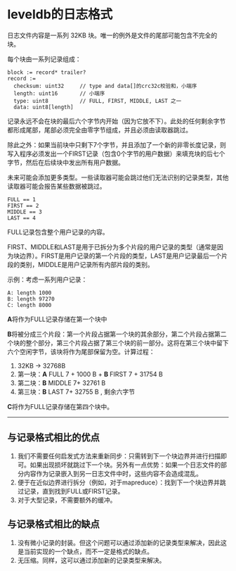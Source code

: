 # leveldb的日志格式

日志文件内容是一系列 32KB 块。唯一的例外是文件的尾部可能包含不完全的块。

每个块由一系列记录组成：

```
block := record* trailer?
record :=
  checksum: uint32     // type and data[]的crc32c校验和，小端序
  length: uint16       // 小端序
  type: uint8          // FULL, FIRST, MIDDLE, LAST 之一
  data: uint8[length]
```

记录永远不会在块的最后六个字节内开始（因为它放不下）。此处的任何剩余字节都形成尾部，尾部必须完全由零字节组成，并且必须由读取器跳过。

除此之外：如果当前块中只剩下7个字节，并且添加了一个新的非零长度记录，则写入程序必须发出一个FIRST记录（包含0个字节的用户数据）来填充块的后七个字节，然后在后续块中发出所有用户数据。

未来可能会添加更多类型。一些读取器可能会跳过他们无法识别的记录类型，其他读取器可能会报告某些数据被跳过。

```
FULL == 1
FIRST == 2
MIDDLE == 3
LAST == 4
```

FULL记录包含整个用户记录的内容。

FIRST、MIDDLE和LAST是用于已拆分为多个片段的用户记录的类型（通常是因为块边界）。FIRST是用户记录的第一个片段的类型，LAST是用户记录最后一个片段的类别，MIDDLE是用户记录所有内部片段的类别。

示例：考虑一系列用户记录：

```
A: length 1000
B: length 97270
C: length 8000
```

**A**将作为FULL记录存储在第一个块中

**B**将被分成三个片段：第一个片段占据第一个块的其余部分，第二个片段占据第二个块的整个部分，第三个片段占据了第三个块的前一部分。这将在第三个块中留下六个空闲字节，该块将作为尾部保留为空。计算过程：

1. 32KB -> 32768B
2. 第一块：**A** FULL 7 + 1000 B + **B** FIRST 7 + 31754 B
3. 第二块：**B** MIDDLE 7+ 32761 B
4. 第三块：**B** LAST 7+ 32755 B , 剩余六字节


**C**将作为FULL记录存储在第四个块中。

----

## 与记录格式相比的优点

1. 我们不需要任何启发式方法来重新同步：只需转到下一个块边界并进行扫描即可。如果出现损坏就跳过下一个块。另外有一点优势：如果一个日志文件的部分内容作为记录嵌入到另一日志文件中时，这些内容不会造成混乱。
2. 便于在近似边界进行拆分（例如，对于mapreduce）：找到下一个块边界并跳过记录，直到找到FULL或FIRST记录。
3. 对于大型记录，不需要额外的缓冲。

## 与记录格式相比的缺点

1. 没有微小记录的封装。但这个问题可以通过添加新的记录类型来解决，因此这是当前实现的一个缺点，而不一定是格式的缺点。
2. 无压缩。同样，这可以通过添加新的记录类型来解决。